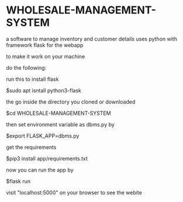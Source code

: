# WHOLESALE-MANAGEMENT-SYSTEM
a software to manage inventory and customer details
uses python with framework flask for the webapp

to make it work on your machine 

do the following:

run this to install flask

$sudo apt isntall python3-flask

the go inside the directory you cloned or downloaded

$cd WHOLESALE-MANAGEMENT-SYSTEM

then set environment variable as dbms.py by

$export FLASK_APP=dbms.py

get the requirements

$pip3 install app/requirements.txt

now you can run the app by

$flask run

visit "localhost:5000" on your browser to see the webite
